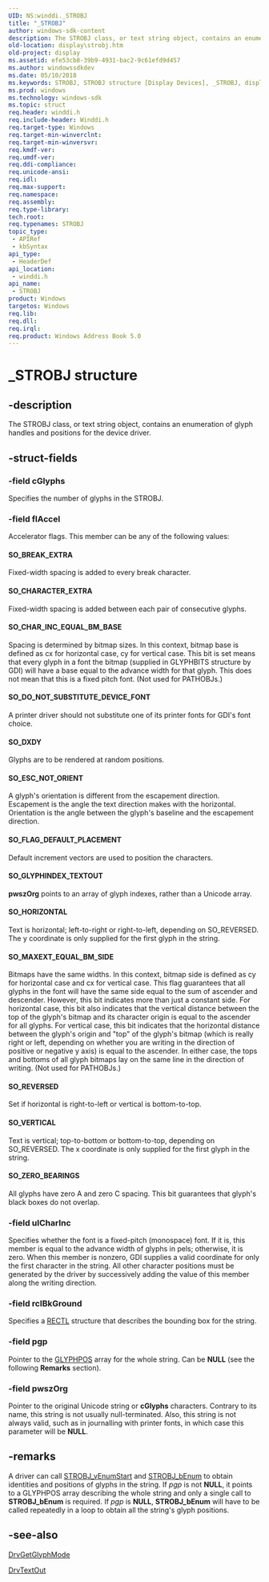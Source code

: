 ```yaml
---
UID: NS:winddi._STROBJ
title: "_STROBJ"
author: windows-sdk-content
description: The STROBJ class, or text string object, contains an enumeration of glyph handles and positions for the device driver.
old-location: display\strobj.htm
old-project: display
ms.assetid: efe53cb8-39b9-4931-bac2-9c61efd9d457
ms.author: windowssdkdev
ms.date: 05/10/2018
ms.keywords: STROBJ, STROBJ structure [Display Devices], _STROBJ, display.strobj, grstrcts_fcaba370-f9bd-40e8-819a-c5277d6d89b6.xml, winddi/STROBJ
ms.prod: windows
ms.technology: windows-sdk
ms.topic: struct
req.header: winddi.h
req.include-header: Winddi.h
req.target-type: Windows
req.target-min-winverclnt: 
req.target-min-winversvr: 
req.kmdf-ver: 
req.umdf-ver: 
req.ddi-compliance: 
req.unicode-ansi: 
req.idl: 
req.max-support: 
req.namespace: 
req.assembly: 
req.type-library: 
tech.root: 
req.typenames: STROBJ
topic_type:
 - APIRef
 - kbSyntax
api_type:
 - HeaderDef
api_location:
 - winddi.h
api_name:
 - STROBJ
product: Windows
targetos: Windows
req.lib: 
req.dll: 
req.irql: 
req.product: Windows Address Book 5.0
---
```


# _STROBJ structure


## -description


The STROBJ class, or text string object, contains an enumeration of glyph handles and positions for the device driver.


## -struct-fields




### -field cGlyphs

Specifies the number of glyphs in the STROBJ.


### -field flAccel

Accelerator flags. This member can be any of the following values:





#### SO_BREAK_EXTRA

Fixed-width spacing is added to every break character.





#### SO_CHARACTER_EXTRA

Fixed-width spacing is added between each pair of consecutive glyphs. 





#### SO_CHAR_INC_EQUAL_BM_BASE

Spacing is determined by bitmap sizes. In this context, bitmap base is defined as cx for horizontal case, cy for vertical case. This bit is set means that every glyph in a font the bitmap (supplied in GLYPHBITS structure by GDI) will have a base equal to the advance width for that glyph. This does not mean that this is a fixed pitch font. (Not used for PATHOBJs.)





#### SO_DO_NOT_SUBSTITUTE_DEVICE_FONT

A printer driver should not substitute one of its printer fonts for GDI's font choice.





#### SO_DXDY

Glyphs are to be rendered at random positions.





#### SO_ESC_NOT_ORIENT

A glyph's orientation is different from the escapement direction. Escapement is the angle the text direction makes with the horizontal. Orientation is the angle between the glyph's baseline and the escapement direction.





#### SO_FLAG_DEFAULT_PLACEMENT

Default increment vectors are used to position the characters.





#### SO_GLYPHINDEX_TEXTOUT

<b>pwszOrg</b> points to an array of glyph indexes, rather than a Unicode array.





#### SO_HORIZONTAL

Text is horizontal; left-to-right or right-to-left, depending on SO_REVERSED. The y coordinate is only supplied for the first glyph in the string.





#### SO_MAXEXT_EQUAL_BM_SIDE

Bitmaps have the same widths. In this context, bitmap side is defined as cy for horizontal case and cx for vertical case. This flag guarantees that all glyphs in the font will have the same side equal to the sum of ascender and descender. However, this bit indicates more than just a constant side. For horizontal case, this bit also indicates that the vertical distance between the top of the glyph's bitmap and its character origin is equal to the ascender for all glyphs. For vertical case, this bit indicates that the horizontal distance between the glyph's origin and "top" of the glyph's bitmap (which is really right or left, depending on whether you are writing in the direction of positive or negative y axis) is equal to the ascender. In either case, the tops and bottoms of all glyph bitmaps lay on the same line in the direction of writing. (Not used for PATHOBJs.)





#### SO_REVERSED

Set if horizontal is right-to-left or vertical is bottom-to-top.





#### SO_VERTICAL

Text is vertical; top-to-bottom or bottom-to-top, depending on SO_REVERSED. The x coordinate is only supplied for the first glyph in the string.





#### SO_ZERO_BEARINGS

All glyphs have zero A and zero C spacing. This bit guarantees that glyph's black boxes do not overlap.


### -field ulCharInc

Specifies whether the font is a fixed-pitch (monospace) font. If it is, this member is equal to the advance width of glyphs in pels; otherwise, it is zero. When this member is nonzero, GDI supplies a valid coordinate for only the first character in the string. All other character positions must be generated by the driver by successively adding the value of this member along the writing direction.


### -field rclBkGround

Specifies a <a href="https://msdn.microsoft.com/library/windows/hardware/ff569236">RECTL</a> structure that describes the bounding box for the string.


### -field pgp

Pointer to the <a href="https://msdn.microsoft.com/library/windows/hardware/ff566824">GLYPHPOS</a> array for the whole string. Can be <b>NULL</b> (see the following <b>Remarks</b> section).


### -field pwszOrg

Pointer to the original Unicode string or <b>cGlyphs</b> characters. Contrary to its name, this string is not usually null-terminated. Also, this string is not always valid, such as in journalling with printer fonts, in which case this parameter will be <b>NULL</b>.


## -remarks



A driver can call <a href="https://msdn.microsoft.com/library/windows/hardware/ff569745">STROBJ_vEnumStart</a> and <a href="https://msdn.microsoft.com/library/windows/hardware/ff569739">STROBJ_bEnum</a> to obtain identities and positions of glyphs in the string. If <i>pgp</i> is not <b>NULL</b>, it points to a GLYPHPOS array describing the whole string and only a single call to <b>STROBJ_bEnum</b> is required. If <i>pgp</i> is <b>NULL</b>, <b>STROBJ_bEnum</b> will have to be called repeatedly in a loop to obtain all the string's glyph positions.




## -see-also




<a href="https://msdn.microsoft.com/library/windows/hardware/ff556230">DrvGetGlyphMode</a>



<a href="https://msdn.microsoft.com/library/windows/hardware/ff557277">DrvTextOut</a>
 

 

